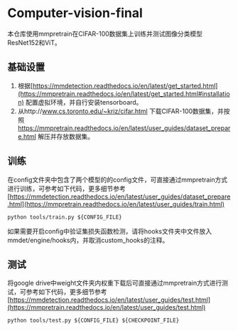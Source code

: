 # Computer-vision-final

本仓库使用mmpretrain在CIFAR-100数据集上训练并测试图像分类模型ResNet152和ViT。

## 基础设置

1. 根据[https://mmdetection.readthedocs.io/en/latest/get_started.html](https://mmpretrain.readthedocs.io/en/latest/get_started.html#installation) 配置虚拟环境，并自行安装tensorboard。
2. 从http://www.cs.toronto.edu/~kriz/cifar.html 下载CIFAR-100数据集，并按照 https://mmpretrain.readthedocs.io/en/latest/user_guides/dataset_prepare.html 解压并存放数据集。

## 训练

在config文件夹中包含了两个模型的的config文件，可直接通过mmpretrain方式进行训练，可参考如下代码，更多细节参考[https://mmdetection.readthedocs.io/en/latest/user_guides/dataset_prepare.html](https://mmpretrain.readthedocs.io/en/latest/user_guides/train.html)

`
python tools/train.py ${CONFIG_FILE}
`

如果需要开启config中验证集损失函数检测，请将hooks文件夹中文件放入mmdet/engine/hooks内，并取消custom_hooks的注释。

## 测试

将google drive中weight文件夹内权重下载后可直接通过mmpretrain方式进行测试，可参考如下代码，更多细节参考[https://mmdetection.readthedocs.io/en/latest/user_guides/test.html](https://mmpretrain.readthedocs.io/en/latest/user_guides/test.html)

`
python tools/test.py ${CONFIG_FILE} ${CHECKPOINT_FILE}
`
